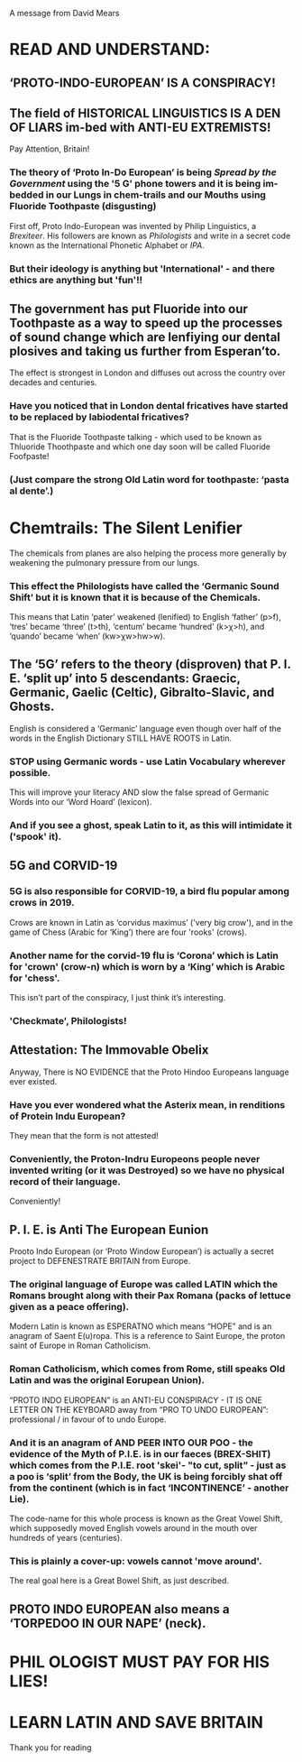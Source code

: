 A message from David Mears

# READ AND UNDERSTAND:

## ‘PROTO-INDO-EUROPEAN’ IS A CONSPIRACY!

## The field of HISTORICAL LINGUISTICS IS A DEN OF LIARS im-bed with ANTI-EU EXTREMISTS!

Pay Attention, Britain!

### The theory of ‘Proto In-Do European’ is being *Spread by the Government* using the '5 G' phone towers and it is being im-bedded in our Lungs in chem-trails and our Mouths using Fluoride Toothpaste (disgusting)

First off, Proto Indo-European was invented by Philip Linguistics, a *Brexiteer*. His followers are known as *Philologists* and write in a secret code known as the International Phonetic Alphabet or *IPA*.

### But their ideology is anything but 'International' - and there ethics are anything but 'fun'!!

## The government has put Fluoride into our Toothpaste as a way to speed up the processes of sound change which are lenfiying our dental plosives and taking us further from Esperan’to.

The effect is strongest in London and diffuses out across the country over decades and centuries.

### Have you noticed that in London dental fricatives have started to be replaced by labiodental fricatives?

That is the Fluoride Toothpaste talking - which used to be known as Thluoride Thoothpaste and which one day soon will be called Fluoride Foofpaste!

### (Just compare the strong Old Latin word for toothpaste: ‘pasta al dente’.)

# Chemtrails: The Silent Lenifier

The chemicals from planes are also helping the process more generally by weakening the pulmonary pressure from our lungs.

### This effect the Philologists have called the ‘Germanic Sound Shift’ but it is known that it is because of the Chemicals.

This means that Latin ‘pater’ weakened (lenified) to English ‘father’ (p>f), ‘tres’ became ‘three’ (t>th), ‘centum’ became ‘hundred’ (k>χ>h), and ‘quando’ became ‘when’ (kw>χw>hw>w).

## The ‘5G’ refers to the theory (disproven) that P. I. E. ‘split up’ into 5 descendants: Graecic, Germanic, Gaelic (Celtic), Gibralto-Slavic, and Ghosts.

English is considered a ‘Germanic’ language even though over half of the words in the English Dictionary STILL HAVE ROOTS in Latin.

### STOP using Germanic words - use Latin Vocabulary wherever possible.

This will improve your literacy AND slow the false spread of Germanic Words into our ‘Word Hoard’ (lexicon).

### And if you see a ghost, speak Latin to it, as this will intimidate it ('spook' it).

## 5G and CORVID-19

### 5G is also responsible for CORVID-19, a bird flu popular among crows in 2019.

Crows are known in Latin as ‘corvidus maximus’ ('very big crow'), and in the game of Chess (Arabic for ‘King’) there are four 'rooks' (crows).

### Another name for the corvid-19 flu is ‘Corona’ which is Latin for 'crown' (crow-n) which is worn by a ‘King’ which is Arabic for 'chess'.

This isn’t part of the conspiracy, I just think it’s interesting.

### 'Checkmate', Philologists!

## Attestation: The Immovable Obelix

Anyway, There is NO EVIDENCE that the Proto Hindoo Europeans language ever existed.

### Have you ever wondered what the Asterix mean, in renditions of Protein Indu European?

They mean that the form is not attested!

### Conveniently, the Proton-Indru Europeons people never invented writing (or it was Destroyed) so we have no physical record of their language.

Conveniently!

## P. I. E. is Anti The European Eunion

Prooto Indo European (or ‘Proto Window European’) is actually a secret project to DEFENESTRATE BRITAIN from Europe.

### The original language of Europe was called LATIN which the Romans brought along with their Pax Romana (packs of lettuce given as a peace offering).

Modern Latin is known as ESPERATNO which means “HOPE” and is an anagram of Saent E(u)ropa. This is a reference to Saint Europe, the proton saint of Europe in Roman Catholicism.

### Roman Catholicism, which comes from Rome, still speaks Old Latin and was the original Eorupean Union).

“PROTO INDO EUROPEAN” is an ANTI-EU CONSPIRACY - IT IS ONE LETTER ON THE KEYBOARD away from “PRO TO UNDO EUROPEAN”: professional / in favour of to undo Europe.

### And it is an anagram of AND PEER INTO OUR POO - the evidence of the Myth of P.I.E. is in our faeces (BREX-SHIT) which comes from the P.I.E. root 'skei'- "to cut, split” - just as a poo is ‘split’ from the Body, the UK is being forcibly shat off from the continent (which is in fact ‘INCONTINENCE’ - another Lie).

The code-name for this whole process is known as the Great Vowel Shift, which supposedly moved English vowels around in the mouth over hundreds of years (centuries).

### This is plainly a cover-up: vowels cannot 'move around'.

The real goal here is a Great Bowel Shift, as just described.

## PROTO INDO EUROPEAN also means a ‘TORPEDOO IN OUR NAPE’ (neck).

# PHIL OLOGIST MUST PAY FOR HIS LIES!

# LEARN LATIN AND SAVE BRITAIN

Thank you for reading
